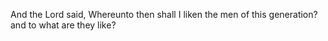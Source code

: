 And the Lord said, Whereunto then shall I liken the men of this generation? and to what are they like?
